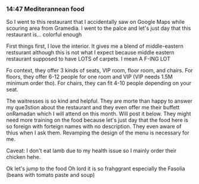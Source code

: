 

### 14:47 Mediterannean food

So I went to this restaurant that I accidentally saw on Google Maps while scouring area from Gramedia. I went to the palce and let's just day that this restaurant is... colorful enough

First things first, I love the interior. It gives me a blend of middle-eastern restsurant although this is not what I expect because middle eastern restaurant supposed to have LOTS of carpets. I mean A F-ING LOT

Fo context, they offer 3 kinds of seats, VIP room, floor room, and chairs. For floors, they offer 6-12 people for one room and VIP (VIP needs 1.5M minimum order tho). For chairs, they can fit 4-10 people depending on your seat.

The waitresses is so kind and helpful. They are morte than happy to answer my que3stion about the restaurant and they even offer me their buffett onRamadan which I will attend on this month. Will post it below. They might need more training on the food because let's just day that the food here is so foreign with forteign names with no description. They even aware of thius when I ask them. Revamping the design of the menu is necessary for me.

Caveat: I don't eat lamb due to my health issue so I mainly order their chicken hehe.

Ok let's jump to the food
Oh lord it is so frahggrant especially the Fasolia (beans with tomato paste and soup)